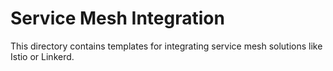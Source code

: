 # Service Mesh Integration

This directory contains templates for integrating service mesh solutions like Istio or Linkerd.